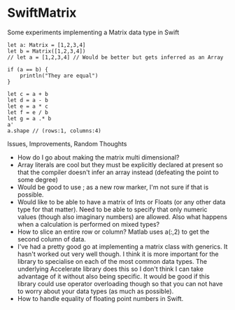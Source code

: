SwiftMatrix
===========

Some experiments implementing a Matrix data type in Swift

	let a: Matrix = [1,2,3,4]
	let b = Matrix([1,2,3,4])
	// let a = [1,2,3,4] // Would be better but gets inferred as an Array
	
	if (a == b) {
		println("They are equal")
	}
	
	let c = a + b
	let d = a - b
	let e = a * c
	let f = e / b
	let g = a .* b
	a'
	a.shape // (rows:1, columns:4)
	

Issues, Improvements, Random Thoughts
- How do I go about making the matrix multi dimensional?
- Array literals are cool but they must be explicitly declared at present so that the compiler doesn't infer an array instead (defeating the point to some degree)
- Would be good to use ; as a new row marker, I'm not sure if that is possible.
- Would like to be able to have a matrix of Ints or Floats (or any other data type for that matter). Need to be able to specify that only numeric values (though also imaginary numbers) are allowed. Also what happens when a calculation is performed on mixed types?
- How to slice an entire row or column? Matlab uses a(:,2) to get the second column of data. 
- I've had a pretty good go at implementing a matrix class with generics. It hasn't worked out very well though. I think it is more important for the library to specialise on each of the most common data types. The underlying Accelerate library does this so I don't think I can take advantage of it without also being specific. It would be good if this library could use operator overloading though so that you can not have to worry about your data types (as much as possible).
- How to handle equality of floating point numbers in Swift.